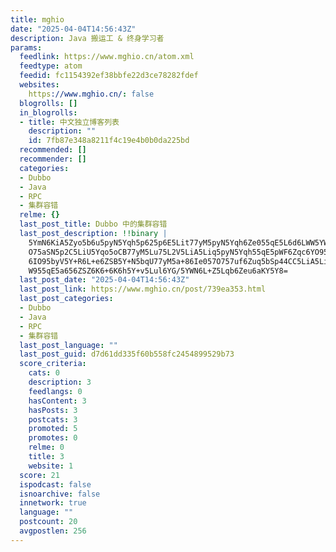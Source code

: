 ```yaml
---
title: mghio
date: "2025-04-04T14:56:43Z"
description: Java 搬运工 & 终身学习者
params:
  feedlink: https://www.mghio.cn/atom.xml
  feedtype: atom
  feedid: fc1154392ef38bbfe22d3ce78282fdef
  websites:
    https://www.mghio.cn/: false
  blogrolls: []
  in_blogrolls:
  - title: 中文独立博客列表
    description: ""
    id: 7fb87e348a8211f4c19e4b0b0da225bd
  recommended: []
  recommender: []
  categories:
  - Dubbo
  - Java
  - RPC
  - 集群容错
  relme: {}
  last_post_title: Dubbo 中的集群容错
  last_post_description: !!binary |
    5YmN6KiA5Zyo5b6u5pyN5Yqh5p625p6E5Lit77yM5pyN5Yqh6Ze055qE5L6d6LWW5YWz57
    O75aSN5p2C5LiU5Yqo5oCB77yM5Lu75L2V5LiA5Liq5pyN5Yqh55qE5pWF6Zqc6YO95Y+v
    6IO95byV5Y+R6L+e6ZSB5Y+N5bqU77yM5a+86Ie057O757uf6Zuq5bSp44CC5LiA5Liq5a
    W955qE5a656ZSZ6K6+6K6h5Y+v5Lul6YG/5YWN6L+Z5Lqb6Zeu6aKY5Y8=
  last_post_date: "2025-04-04T14:56:43Z"
  last_post_link: https://www.mghio.cn/post/739ea353.html
  last_post_categories:
  - Dubbo
  - Java
  - RPC
  - 集群容错
  last_post_language: ""
  last_post_guid: d7d61dd335f60b558fc2454899529b73
  score_criteria:
    cats: 0
    description: 3
    feedlangs: 0
    hasContent: 3
    hasPosts: 3
    postcats: 3
    promoted: 5
    promotes: 0
    relme: 0
    title: 3
    website: 1
  score: 21
  ispodcast: false
  isnoarchive: false
  innetwork: true
  language: ""
  postcount: 20
  avgpostlen: 256
---
```

